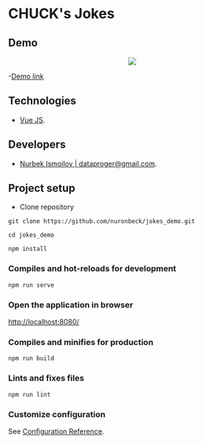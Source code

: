 # CHUCK's Jokes

## Demo

<p align="center">
    <img src="https://im4.ezgif.com/tmp/ezgif-4-30839bbe5744.gif">
</p>

-[Demo link](http://jokes-demo.herokuapp.com/)


## Technologies

- [Vue JS](https://vuejs.org/).

## Developers

- [Nurbek Ismoilov | dataproger@gmail.com](https://facebook.com/nuronbeck/).


## Project setup

- Clone repository

```
git clone https://github.com/nuronbeck/jokes_demo.git
```

```
cd jokes_demo
```

```
npm install
```

### Compiles and hot-reloads for development
```
npm run serve
```
### Open the application in browser

[http://localhost:8080/](http://localhost:8080/)

### Compiles and minifies for production
```
npm run build
```

### Lints and fixes files
```
npm run lint
```

### Customize configuration
See [Configuration Reference](https://cli.vuejs.org/config/).

